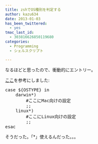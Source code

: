 ```yaml
---
title: zshでOS種別を判定する
author: kazu634
date: 2013-01-03
has_been_twittered:
  - yes
tmac_last_id:
  - 303816626850119680
categories:
  - Programming
  - シェルスクリプト

---
```

なるほどと思ったので、衝動的にエントリー。

<a href="http://shkh.hatenablog.com/entry/2012/06/17/222936" onclick="__gaTracker('send', 'event', 'outbound-article', 'http://shkh.hatenablog.com/entry/2012/06/17/222936', 'ここ');" target="_blank">ここ</a>を参考にしました:

<pre>case ${OSTYPE} in
    darwin*)
        #ここにMac向けの設定
        ;;
    linux*)
        #ここにLinux向けの設定
        ;;
esac</pre>

そうだった。「*」使えるんだった。。。
